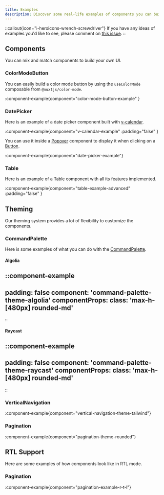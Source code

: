 ```yaml
---
title: Examples
description: Discover some real-life examples of components you can build.
---
```


::callout{icon="i-heroicons-wrench-screwdriver"}
If you have any ideas of examples you'd like to see, please comment on [this issue](https://github.com/nuxt/ui/issues/297).
::

## Components

You can mix and match components to build your own UI.

### ColorModeButton

You can easily build a color mode button by using the `useColorMode` composable from `@nuxtjs/color-mode`.

:component-example{component="color-mode-button-example" }

### DatePicker

Here is an example of a date picker component built with [v-calendar](https://github.com/nathanreyes/v-calendar).

:component-example{component="v-calendar-example" :padding="false" }

You can use it inside a [Popover](/overlays/popover) component to display it when clicking on a [Button](/elements/button).

:component-example{component="date-picker-example"}

### Table

Here is an example of a Table component with all its features implemented.

:component-example{component="table-example-advanced" :padding="false" }

## Theming

Our theming system provides a lot of flexibility to customize the components.

### CommandPalette

Here is some examples of what you can do with the [CommandPalette](/navigation/command-palette).

#### Algolia
::component-example
---
padding: false
component: 'command-palette-theme-algolia'
componentProps:
  class: 'max-h-[480px] rounded-md'
---
::

#### Raycast

::component-example
---
padding: false
component: 'command-palette-theme-raycast'
componentProps:
  class: 'max-h-[480px] rounded-md'
---
::

### VerticalNavigation

:component-example{component="vertical-navigation-theme-tailwind"}

### Pagination

:component-example{component="pagination-theme-rounded"}

## RTL Support

Here are some examples of how components look like in RTL mode.

### Pagination

:component-example{component="pagination-example-r-t-l"}
